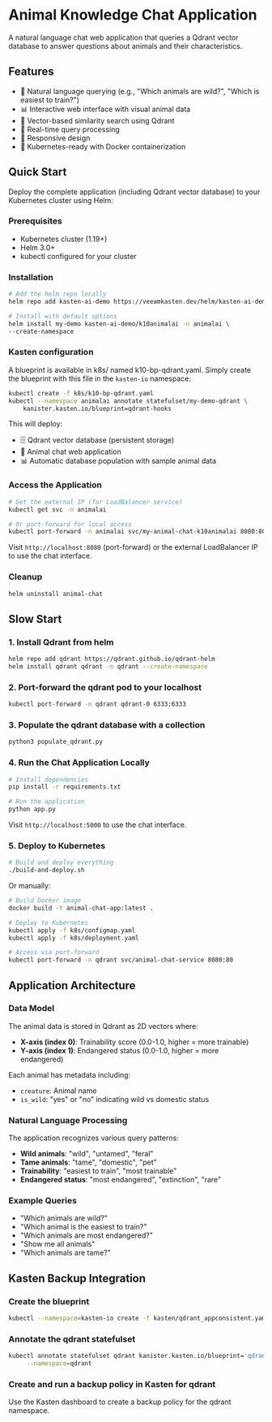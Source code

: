 # Animal Knowledge Chat Application

A natural language chat web application that queries a Qdrant vector database to answer questions about animals and their characteristics.

## Features

- 🐾 Natural language querying (e.g., "Which animals are wild?", "Which is easiest to train?")
- 📊 Interactive web interface with visual animal data
- 🎯 Vector-based similarity search using Qdrant
- 🔄 Real-time query processing
- 📱 Responsive design
- 🚀 Kubernetes-ready with Docker containerization

## Quick Start

Deploy the complete application (including Qdrant vector database) to your Kubernetes cluster using Helm:

### Prerequisites
- Kubernetes cluster (1.19+)
- Helm 3.0+
- kubectl configured for your cluster

### Installation

```bash
# Add the helm repo locally
helm repo add kasten-ai-demo https://veeamkasten.dev/helm/kasten-ai-demo/

# Install with default options
helm install my-demo kasten-ai-demo/k10animalai -n animalai \
--create-namespace
```

### Kasten configuration
A blueprint is available in k8s/ named k10-bp-qdrant.yaml.  Simply create the blueprint with this file
in the `kasten-io` namespace:

```bash
kubectl create -f k8s/k10-bp-qdrant.yaml
kubectl --namespace animalai annotate statefulset/my-demo-qdrant \
    kanister.kasten.io/blueprint=qdrant-hooks
```

This will deploy:
- 🗄️ Qdrant vector database (persistent storage)
- 🤖 Animal chat web application
- 📊 Automatic database population with sample animal data

### Access the Application

```bash
# Get the external IP (for LoadBalancer service)
kubectl get svc -n animalai

# Or port-forward for local access
kubectl port-forward -n animalai svc/my-animal-chat-k10animalai 8080:80
```

Visit `http://localhost:8080` (port-forward) or the external LoadBalancer IP to use the chat interface.

### Cleanup

```bash
helm uninstall animal-chat
```



## Slow Start

### 1. Install Qdrant from helm

```bash
helm repo add qdrant https://qdrant.github.io/qdrant-helm
helm install qdrant qdrant -n qdrant --create-namespace
```

### 2. Port-forward the qdrant pod to your localhost

```bash
kubectl port-forward -n qdrant qdrant-0 6333:6333
```

### 3. Populate the qdrant database with a collection

```bash
python3 populate_qdrant.py
```

### 4. Run the Chat Application Locally

```bash
# Install dependencies
pip install -r requirements.txt

# Run the application
python app.py
```

Visit `http://localhost:5000` to use the chat interface.

### 5. Deploy to Kubernetes

```bash
# Build and deploy everything
./build-and-deploy.sh
```

Or manually:

```bash
# Build Docker image
docker build -t animal-chat-app:latest .

# Deploy to Kubernetes
kubectl apply -f k8s/configmap.yaml
kubectl apply -f k8s/deployment.yaml

# Access via port-forward
kubectl port-forward -n qdrant svc/animal-chat-service 8080:80
```

## Application Architecture

### Data Model
The animal data is stored in Qdrant as 2D vectors where:
- **X-axis (index 0)**: Trainability score (0.0-1.0, higher = more trainable)
- **Y-axis (index 1)**: Endangered status (0.0-1.0, higher = more endangered)

Each animal has metadata including:
- `creature`: Animal name
- `is_wild`: "yes" or "no" indicating wild vs domestic status

### Natural Language Processing
The application recognizes various query patterns:
- **Wild animals**: "wild", "untamed", "feral"
- **Tame animals**: "tame", "domestic", "pet"
- **Trainability**: "easiest to train", "most trainable"
- **Endangered status**: "most endangered", "extinction", "rare"

### Example Queries
- "Which animals are wild?"
- "Which animal is the easiest to train?"
- "Which animals are most endangered?"
- "Show me all animals"
- "Which animals are tame?"

## Kasten Backup Integration

### Create the blueprint

```bash
kubectl --namespace=kasten-io create -f kasten/qdrant_appconsistent.yaml
```

### Annotate the qdrant statefulset

```bash
kubectl annotate statefulset qdrant kanister.kasten.io/blueprint='qdrant-hooks' \
     --namespace=qdrant
```

### Create and run a backup policy in Kasten for qdrant

Use the Kasten dashboard to create a backup policy for the qdrant namespace.

